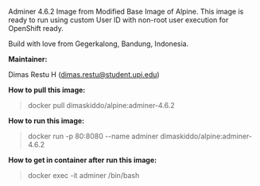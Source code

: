 Adminer 4.6.2 Image from Modified Base Image of Alpine. This image is ready to run using custom User ID with non-root user execution for OpenShift ready.

Build with love from Gegerkalong, Bandung, Indonesia.

**Maintainer:**

Dimas Restu H (<dimas.restu@student.upi.edu>)

**How to pull this image:**

> docker pull dimaskiddo/alpine:adminer-4.6.2

**How to run this image:**

> docker run -p 80:8080 --name adminer dimaskiddo/alpine:adminer-4.6.2

**How to get in container after run this image:**

> docker exec -it adminer /bin/bash
